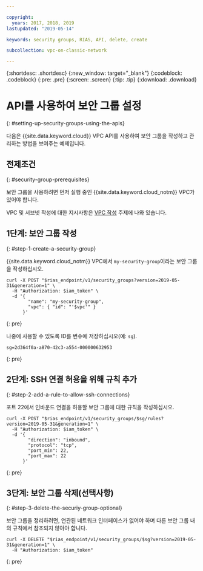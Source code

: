 ```yaml
---

copyright:
  years: 2017, 2018, 2019
lastupdated: "2019-05-14"

keywords: security groups, RIAS, API, delete, create

subcollection: vpc-on-classic-network

---
```


{:shortdesc: .shortdesc}
{:new_window: target="_blank"}
{:codeblock: .codeblock}
{:pre: .pre}
{:screen: .screen}
{:tip: .tip}
{:download: .download}

# API를 사용하여 보안 그룹 설정
{: #setting-up-security-groups-using-the-apis}

다음은 {{site.data.keyword.cloud}} VPC API를 사용하여 보안 그룹을 작성하고 관리하는 방법을 보여주는 예제입니다.

## 전제조건
{: #security-group-prerequisites}

보안 그룹을 사용하려면 먼저 실행 중인 {{site.data.keyword.cloud_notm}} VPC가 있어야 합니다.

VPC 및 서브넷 작성에 대한 지시사항은 [VPC 작성](/docs/vpc-on-classic?topic=vpc-on-classic-creating-a-vpc-using-the-rest-apis) 주제에 나와 있습니다.

## 1단계: 보안 그룹 작성
{: #step-1-create-a-security-group}

{{site.data.keyword.cloud_notm}} VPC에서 `my-security-group`이라는 보안 그룹을 작성하십시오.

```
curl -X POST "$rias_endpoint/v1/security_groups?version=2019-05-31&generation=1" \
  -H "Authorization: $iam_token" \
  -d '{
        "name": "my-security-group",
        "vpc": { "id": "'$vpc'" }
      }'
```
{: pre}

나중에 사용할 수 있도록 ID를 변수에 저장하십시오(예: `sg`).

```
sg=2d364f0a-a870-42c3-a554-000000632953
```
{: pre}

## 2단계: SSH 연결 허용을 위해 규칙 추가
{: #step-2-add-a-rule-to-allow-ssh-connections}

포트 22에서 인바운드 연결을 허용할 보안 그룹에 대한 규칙을 작성하십시오.

```
curl -X POST "$rias_endpoint/v1/security_groups/$sg/rules?version=2019-05-31&generation=1" \
  -H "Authorization: $iam_token" \
  -d '{
        "direction": "inbound",
        "protocol": "tcp",
        "port_min": 22,
        "port_max": 22
      }'
```
{: pre}

## 3단계: 보안 그룹 삭제(선택사항)
{: #step-3-delete-the-securiy-group-optional}

보안 그룹을 정리하려면, 연관된 네트워크 인터페이스가 없어야 하며 다른 보안 그룹 내의 규칙에서 참조되지 않아야 합니다.

```
curl -X DELETE "$rias_endpoint/v1/security_groups/$sg?version=2019-05-31&generation=1" \
  -H "Authorization: $iam_token"
```
{: pre}
